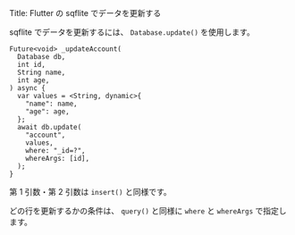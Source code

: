 Title: Flutter の sqflite でデータを更新する

sqflite でデータを更新するには、 `Database.update()` を使用します。

```
Future<void> _updateAccount(
  Database db,
  int id,
  String name,
  int age,
) async {
  var values = <String, dynamic>{
    "name": name,
    "age": age,
  };
  await db.update(
    "account",
    values,
    where: "_id=?",
    whereArgs: [id],
  );
}
```

第 1 引数・第 2 引数は `insert()` と同様です。

どの行を更新するかの条件は、 `query()` と同様に `where` と `whereArgs` で指定します。
